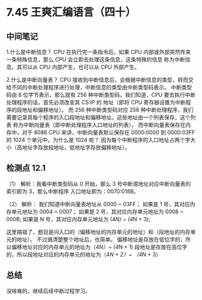 # 7.45 王爽汇编语言（四十）

## 中间笔记
1.什么是中断信息？
CPU 在执行完一条指令后，如果 CPU 内部或外部突然传来一条特殊信息，那么 CPU 会立即去处理这条信息，这条特殊的信息
称为中断信息。其可以从 CPU 内部产生，也可以从 CPU 外部产生。

2.什么是中断向量表？
CPU 接收到中断信息后，会根据中断信息的类型，转而交给不同的中断处理程序进行处理，中断信息的类型由中断类型码表示。
中断类型码由 8 位字节表示，那么就有 256 种中断类型码。我们知道，CPU 要去执行中断处理程序的话，首先必须改变其 CS:IP 的
地址（即将 CPU 寄存器设置为中断程序的段地址和偏移地址）。
而 256 种中断类型码对应 256 种中断处理程序，我们需要记录其每个程序的入口段地址和偏移地址，这些地址由一个列表保存，这个列表
称为中断向量表（即中断处理程序入口地址的列表）。
而中断向量表保存在内存中，对于 8086 CPU 来讲，中断向量表默认保存在 0000:0000 到 0000:03FF 的 1024 个单元中。为什么是 1024 呢？
因为每个中断程序的入口地址占两个字大小（高地址字存放段地址，低地址字存放偏移地址）。

## 检测点 12.1
（1）
解析：我看中断类型码从 0 开始，那么 3 号中断源地址对应中断向量表的索引即为 3，那么中断程序
入口地址即为：0070:018B。

（2）
解析：
我们知道中断向量表地址从 0000 ~ 03FF；
如果是 1 号，其对应内存单元地址为 0004 ~ 0007；
如果是 2 号，其对应内存单元地址为 0008 ~ 000B;
如果是 N 号，其对应内存单元地址为 (4*N) ~ (4*N + 3);

这里搞错了，题目是问入口的（偏移地址的内存单元的地址）和（段地址的内存单元的地址）。
不过搞清楚整个地址后，也简单。
偏移地址是存放在低位字的，所以偏移地址对应的内存单元的地址为（4*N）~ (4*N + 1)
段地址是存放在高位字的，所以段地址对应的内存单元的地址为（4*N + 2）~ （4*N + 3）

## 总结
没啥难的，继续后续中断过程学习。